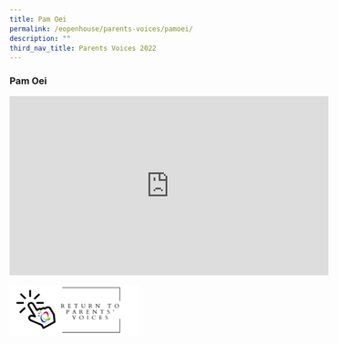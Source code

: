```yaml
---
title: Pam Oei
permalink: /eopenhouse/parents-voices/pamoei/
description: ""
third_nav_title: Parents Voices 2022
---
```

### **Pam Oei**

<iframe width="560" height="315" src="https://www.youtube.com/embed/BRALMDzaBDw" title="QtPS Parents' Voices by Pam Oei" frameborder="0" allow="accelerometer; autoplay; clipboard-write; encrypted-media; gyroscope; picture-in-picture" allowfullscreen=""></iframe>

<p><a href="https://staging.d3haevm43m8pfu.amplifyapp.com/eopenhouse/parents-voices/">
<img style="width:45%" src="/images/return%20parent%20voice.png">
</a></p>